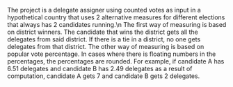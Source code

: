 The project is a delegate assigner using counted votes as input in a hypothetical country that uses 2 alternative measures for different elections that always has 2 candidates running.\n
The first way of measuring is based on district winners. The candidate that wins the district gets all the delegates from said district. If there is a tie in a district, no one gets delegates from that district.
The other way of measuring is based on popular vote percentage. In cases where there is floating numbers in the percentages, the percentages are rounded. For example, if candidate A has 6.51 delegates and candidate B has 2.49 delegates as a result of computation, candidate A gets 7 and candidate B gets 2 delegates.

